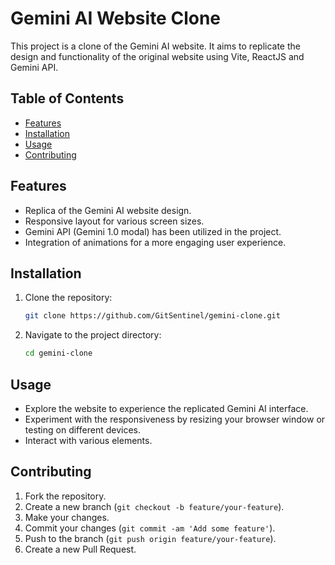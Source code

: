 # Gemini AI Website Clone
This project is a clone of the Gemini AI website. It aims to replicate the design and functionality of the original website using Vite, ReactJS and Gemini API.

## Table of Contents
- [Features](#features)
- [Installation](#installation)
- [Usage](#usage)
- [Contributing](#contributing)

## Features
- Replica of the Gemini AI website design.
- Responsive layout for various screen sizes.
- Gemini API (Gemini 1.0 modal) has been utilized in the project.
- Integration of animations for a more engaging user experience.

## Installation
1. Clone the repository:
   ```bash
   git clone https://github.com/GitSentinel/gemini-clone.git
2. Navigate to the project directory:
   
    ```bash
    cd gemini-clone

## Usage
- Explore the website to experience the replicated Gemini AI interface.
- Experiment with the responsiveness by resizing your browser window or testing on different devices.
- Interact with various elements.

## Contributing
1. Fork the repository.
2. Create a new branch (`git checkout -b feature/your-feature`).
3. Make your changes.
4. Commit your changes (`git commit -am 'Add some feature'`).
5. Push to the branch (`git push origin feature/your-feature`).
6. Create a new Pull Request.
